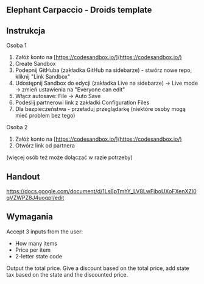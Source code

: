 ## Elephant Carpaccio - Droids template

## Instrukcja

Osoba 1

1. Załóż konto na [https://codesandbox.io/](https://codesandbox.io/)
2. Create Sandbox
3. Podepnij GitHuba (zakładka GitHub na sidebarze) - stwórz nowe repo, kliknij "Link Sandbox"
4. Udostępnij Sandbox do edycji (zakładka Live na sidebarze) -> Live mode -> zmień ustawienia na "Everyone can edit"
5. Włącz autosave: File -> Auto Save
6. Podeślij partnerowi link z zakładki Configuration Files
7. Dla bezpieczeństwa - przeładuj przeglądarkę (niektóre osoby mogą mieć problem bez tego)

Osoba 2

1. Załóż konto na [https://codesandbox.io/](https://codesandbox.io/)
2. Otwórz link od partnera

(więcej osób też może dołączać w razie potrzeby)

## Handout

https://docs.google.com/document/d/1Ls6pTmhY_LV8LwFiboUXoFXenXZl0qVZWPZ8J4uoqpI/edit

## Wymagania

Accept 3 inputs from the user:

- How many items
- Price per item
- 2-letter state code

Output the total price. Give a discount based on the total price, add state tax based on the state and the discounted price.
